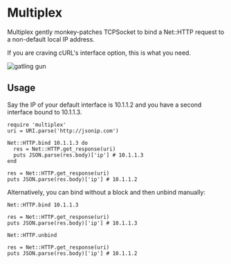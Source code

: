 Multiplex
=========

Multiplex gently monkey-patches TCPSocket to bind a Net::HTTP request to
a non-default local IP address.

If you are craving cURL's interface option, this is what you need.

![gatling gun](http://upload.wikimedia.org/wikipedia/commons/6/6c/Gatling_gun.jpg)

Usage
-----

Say the IP of your default interface is 10.1.1.2 and you have a
second interface bound to 10.1.1.3.

    require 'multiplex'
    uri = URI.parse('http://jsonip.com')

    Net::HTTP.bind 10.1.1.3 do
      res = Net::HTTP.get_response(uri)
      puts JSON.parse(res.body)['ip'] # 10.1.1.3
    end

    res = Net::HTTP.get_response(uri)
    puts JSON.parse(res.body)['ip'] # 10.1.1.2

Alternatively, you can bind without a block and then unbind
manually:

    Net::HTTP.bind 10.1.1.3

    res = Net::HTTP.get_response(uri)
    puts JSON.parse(res.body)['ip'] # 10.1.1.3

    Net::HTTP.unbind

    res = Net::HTTP.get_response(uri)
    puts JSON.parse(res.body)['ip'] # 10.1.1.2
